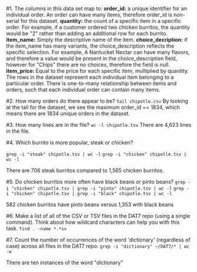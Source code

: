 #1. The columns in this data set map to:
**order_id:** a unique identifier for an individual order. An order can have many items, therefore order_id is non-serial for this dataset.
**quantity:** the count of a specific item in a specific order. For example, if a customer ordered two chicken burritos, the quantity would be "2" rather than adding an additional row for each burrito.
**item_name:** Simply the descriptive name of the item.
**choice_decription:** if the item_name has many variants, the choice_description reflects the specific selection. For example, A Nantucket Nectar can have many flavors, and therefore a value would be present in the choice_description field, however for "Chips" there are no choices, therefore the field is null.
**item_price:** Equal to the price for each specific item, multiplied by quantity.
The rows in the dataset represent each individual item belonging to a particular order. There is one-to-many relationship between items and orders, such that each individual order can contain many items.

#2. How many orders do there appear to be?
`tail chipotle.csv`
By looking at the tail for the dataset, we see the maximum order_id == 1834, which means there are 1834 unique orders in the dataset.

#3. How many lines are in the file?
`wc -l chipotle.tsv`
There are 4,623 lines in the file.

#4. Which burrito is more popular, steak or chicken?

`grep -i "steak" chipotle.tsv | wc -l`
`grep -i "chicken" chipotle.tsv | wc -l`

There are 706 steak burritos compared to 1,565 chicken burritos.

#5. Do chicken burritos more often have black beans or pinto beans?
`grep -i "chicken" chipotle.tsv | grep -i "pinto" chipotle.tsv | wc -l`
`grep -i "chicken" chipotle.tsv | grep -i "black" chipotle.tsv | wc -l`

582 chicken burritos have pinto beans versus 1,353 with black beans

#6. Make a list of all of the CSV or TSV files in the DAT7 repo (using a single command). Think about how wildcard characters can help you with this task.
`find . -name *.*sv`

#7. Count the number of occurrences of the word 'dictionary' (regardless of case) across all files in the DAT7 repo.
`grep -i "dictionary" ~/DAT7/* | wc -w`

There are ten instances of the word "dictionary"